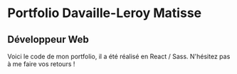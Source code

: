# Portfolio Davaille-Leroy Matisse

## Développeur Web

Voici le code de mon portfolio, il a été réalisé en React / Sass.
N'hésitez pas à me faire vos retours !

